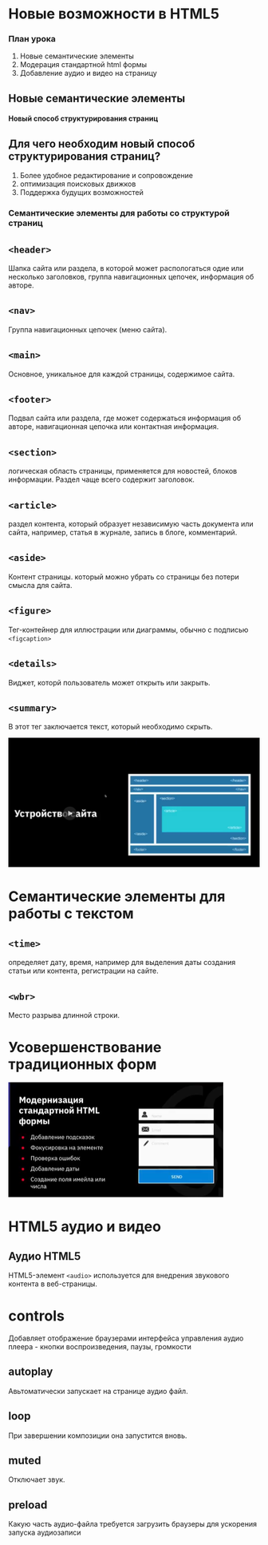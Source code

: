 # Новые возможности в HTML5
### План урока
1. Новые семантические элементы
2. Модерация стандартной html формы
3. Добавление аудио и видео на страницу

## Новые семантические элементы
#### Новый способ структурирования страниц
## Для чего необходим новый способ структурирования страниц?
1. Более удобное редактирование и сопровождение
2. оптимизация поисковых движков
3. Поддержка будущих возможностей
### Семантические элементы для работы со структурой страниц 
## `<header>` 
Шапка сайта или раздела, в которой может распологаться одие или несколько заголовков, группа навигационных цепочек, информация об авторе.

## `<nav>`
Группа навигационных цепочек (меню сайта).
## `<main>`
Основное, уникальное для каждой страницы, содержимое сайта.
## `<footer>`
Подвал сайта или раздела, где может содержаться информация об авторе, навигационная цепочка или контактная информация.
## `<section>`
логическая область страницы, применяется для новостей, блоков информации. Раздел чаще всего содержит заголовок.
## `<article>`
раздел контента, который образует независимую часть документа или сайта, например, статья в журнале, запись в блоге, комментарий.
## `<aside>`
Контент страницы. который можно убрать со страницы без потери смысла для сайта.
## `<figure>` 
Тег-контейнер для иллюстрации или диаграммы, обычно с подписью `<figcaption>`
## `<details>`
Виджет, которй пользователь может открыть или закрыть.
## `<summary>`
В этот тег заключается текст, который необходимо скрыть.

![alt text](image.png)

# Семантические элементы для работы с текстом
## `<time>`
определяет дату, время, например для выделения даты создания статьи или контента, регистрации на сайте.
## `<wbr>`
Место разрыва длинной строки.
# Усовершенствование традиционных форм

![alt text](image-1.png)

# HTML5 аудио и видео
## Аудио HTML5
HTML5-элемент `<audio>` используется для внедрения звукового контента в веб-страницы.
# controls
Добавляет отображение браузерами интерфейса управления аудио плеера - кнопки воспроизведения, паузы, громкости
## autoplay
Авьтоматически запускает на странице аудио файл.

## loop 
При завершении композиции она запустится вновь.

## muted 
Отключает звук.
## preload
Какую часть аудио-файла требуется загрузить браузеры для ускорения запуска аудиозаписи